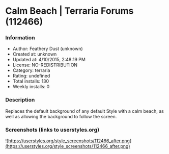# Calm Beach | Terraria Forums (112466)

### Information
- Author: Feathery Dust (unknown)
- Created at: unknown
- Updated at: 4/10/2015, 2:48:19 PM
- License: NO-REDISTRIBUTION
- Category: terraria
- Rating: undefined
- Total installs: 130
- Weekly installs: 0


### Description
Replaces the default background of any default Style with a calm beach, as well as allowing the background to follow the screen.


### Screenshots (links to userstyles.org)
![https://userstyles.org/style_screenshots/112466_after.png](https://userstyles.org/style_screenshots/112466_after.png)


